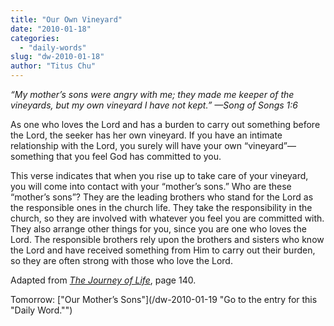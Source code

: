 ```yaml
---
title: "Our Own Vineyard"
date: "2010-01-18"
categories: 
  - "daily-words"
slug: "dw-2010-01-18"
author: "Titus Chu"
---
```


_“My mother’s sons were angry with me; they made me keeper of the vineyards, but my own vineyard I have not kept.” —Song of Songs 1:6_

As one who loves the Lord and has a burden to carry out something before the Lord, the seeker has her own vineyard. If you have an intimate relationship with the Lord, you surely will have your own “vineyard”—something that you feel God has committed to you.

This verse indicates that when you rise up to take care of your vineyard, you will come into contact with your “mother’s sons.” Who are these “mother’s sons”? They are the leading brothers who stand for the Lord as the responsible ones in the church life. They take the responsibility in the church, so they are involved with whatever you feel you are committed with. They also arrange other things for you, since you are one who loves the Lord. The responsible brothers rely upon the brothers and sisters who know the Lord and have received something from Him to carry out their burden, so they are often strong with those who love the Lord.

Adapted from [_The Journey of Life_](/book-journey-of-life "Go to the entry for this book."), page 140.

Tomorrow: ["Our Mother’s Sons"](/dw-2010-01-19 "Go to the entry for this "Daily Word."")
